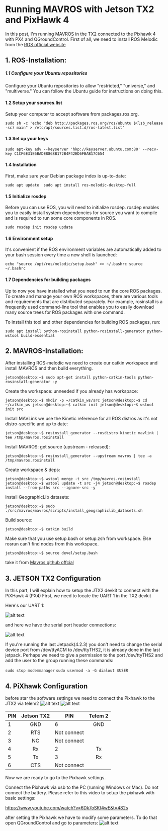 # Running MAVROS with Jetson TX2 and PixHawk 4

In this post, I'm running MAVROS in the TX2 connected to the Pixhawk 4 with PX4 and QGroundControl. First of all, we need to install ROS Melodic from the [ROS official website](http://wiki.ros.org/melodic/Installation/Ubuntu "ROS-Melodic for Ubuntu 18.04") 

## 1. ROS-Installation:

##### 1.1 Configure your Ubuntu repositories
Configure your Ubuntu repositories to allow "restricted," "universe," and "multiverse." You can follow the Ubuntu guide for instructions on doing this.

#### 1.2 Setup your sources.list
Setup your computer to accept software from packages.ros.org.

`sudo sh -c 'echo "deb http://packages.ros.org/ros/ubuntu $(lsb_release -sc) main" > /etc/apt/sources.list.d/ros-latest.list'`

#### 1.3 Set up your keys

`sudo apt-key adv --keyserver 'hkp://keyserver.ubuntu.com:80' --recv-key C1CF6E31E6BADE8868B172B4F42ED6FBAB17C654`

#### 1.4 Installation
First, make sure your Debian package index is up-to-date:

`sudo apt update 
 sudo apt install ros-melodic-desktop-full`

#### 1.5 Initialize rosdep
Before you can use ROS, you will need to initialize rosdep. rosdep enables you to easily install system dependencies for source you want to compile and is required to run some core components in ROS.

`sudo rosdep init
 rosdep update`

#### 1.6 Environment setup
It's convenient if the ROS environment variables are automatically added to your bash session every time a new shell is launched:

`echo "source /opt/ros/melodic/setup.bash" >> ~/.bashrc
 source ~/.bashrc`

#### 1.7 Dependencies for building packages
Up to now you have installed what you need to run the core ROS packages. To create and manage your own ROS workspaces, there are various tools and requirements that are distributed separately. For example, rosinstall is a frequently used command-line tool that enables you to easily download many source trees for ROS packages with one command.

To install this tool and other dependencies for building ROS packages, run:

`sudo apt install python-rosinstall python-rosinstall-generator python-wstool build-essential`

## 2. MAVROS-Installation:
After installing ROS-melodic we need to create our catkin workspace and install MAVROS and then build everything.

`jetson@desktop:~$ sudo apt-get install python-catkin-tools python-rosinstall-generator -y`

Create the workspace: unneeded if you already has workspace:

`jetson@desktop:~$ mkdir -p ~/catkin_ws/src
jetson@desktop:~$ cd ~/catkin_ws
jetson@desktop:~$ catkin init
jetson@desktop:~$ wstool init src`

Install MAVLink
we use the Kinetic reference for all ROS distros as it's not distro-specific and up to date:

`jetson@desktop:~$ rosinstall_generator --rosdistro kinetic mavlink | tee /tmp/mavros.rosinstall`

Install MAVROS: get source (upstream - released):

`jetson@desktop:~$ rosinstall_generator --upstream mavros | tee -a /tmp/mavros.rosinstall`

Create workspace & deps:

`jetson@desktop:~$ wstool merge -t src /tmp/mavros.rosinstall
jetson@desktop:~$ wstool update -t src -j4
jetson@desktop:~$ rosdep install --from-paths src --ignore-src -y`

Install GeographicLib datasets:

`jetson@desktop:~$ sudo ./src/mavros/mavros/scripts/install_geographiclib_datasets.sh`

Build source:

`jetson@desktop:~$ catkin build`

Make sure that you use setup.bash or setup.zsh from workspace.
Else rosrun can't find nodes from this workspace.

`jetson@desktop:~$ source devel/setup.bash `

 take it from [Mavros github offcial](https://github.com/mavlink/mavros/blob/master/mavros/README.md) 
 
 
 ## 3. JETSON TX2 Configuration
 In this part, I will explain how to setup the JTX2 devkit to connect with the PiXHawk 4 (PX4)
 First, we need to locate the UART 1 in the TX2 devkit
 
 Here's our UART 1:

![alt text](https://github.com/DiegoHerrera1890/Pixhawk-connected-to-Jetson-Tx2-devkit/blob/master/uart_tx2.jpg "UART 1  /dev/ttyTHS2")

 and here we have the serial port header connections:
 
 ![alt text](https://github.com/DiegoHerrera1890/Pixhawk-connected-to-Jetson-Tx2-devkit/blob/master/uart%201.PNG "Pin 1 is GND")
 
 If you're running the last Jetpack(4.2.3) you don't need to change the serial device port from /dev/ttyACM to /dev/ttyTHS2, it is already done in the last jetpack. Perhaps we need to give a permission to the port /dev/ttyTHS2 and add the user to the group running these commands:
 
 `sudo stop modemmanager`
 `sudo usermod -a -G dialout $USER`

## 4. PiXhawk Configuration
before star the software settings we need to connect the Pixhawk to the JTX2 via telem2
![alt text](https://github.com/DiegoHerrera1890/Pixhawk-connected-to-Jetson-Tx2-devkit/blob/master/pixhawk_LI.jpg "telem 2")
![alt text](https://github.com/DiegoHerrera1890/Pixhawk-connected-to-Jetson-Tx2-devkit/blob/master/telem2.PNG "telem 2 pin details")


| PIN | Jetson TX2 | PIN | Telem 2 |
| --- |:----------:| --- |:-------:|
| 1   | GND        |  6  |   GND   |
| 2   | RTS        |   Not connect |
| 3   | NC         |   Not connect |
| 4   | Rx         |  2  |    Tx   |
| 5   | Tx         |  3  |    Rx   |
| 6   | CTS        |   Not connect |

Now we are ready to go to the Pixhawk settings.

Connect the Pixhawk via usb to the PC (running Windows or Mac). Do not connect the battery.
Please refer to this video to setup the pixhawk with basic settings:

https://www.youtube.com/watch?v=6Dk7oSKf4wE&t=482s

after setting the Pixhawk we have to modify some parameters.
To do that open QGroundControl and go to parameters:
![alt text](https://github.com/DiegoHerrera1890/Pixhawk-connected-to-Jetson-Tx2-devkit/blob/master/pixhawk_LI.jpg "telem 2")





